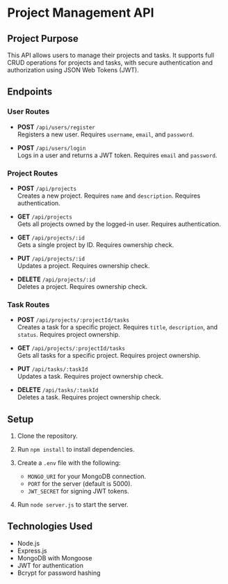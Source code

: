 # Project Management API

## Project Purpose
This API allows users to manage their projects and tasks. It supports full CRUD operations for projects and tasks, with secure authentication and authorization using JSON Web Tokens (JWT).

## Endpoints

### **User Routes**

- **POST** `/api/users/register`  
  Registers a new user. Requires `username`, `email`, and `password`.

- **POST** `/api/users/login`  
  Logs in a user and returns a JWT token. Requires `email` and `password`.

### **Project Routes**

- **POST** `/api/projects`  
  Creates a new project. Requires `name` and `description`. Requires authentication.

- **GET** `/api/projects`  
  Gets all projects owned by the logged-in user. Requires authentication.

- **GET** `/api/projects/:id`  
  Gets a single project by ID. Requires ownership check.

- **PUT** `/api/projects/:id`  
  Updates a project. Requires ownership check.

- **DELETE** `/api/projects/:id`  
  Deletes a project. Requires ownership check.

### **Task Routes**

- **POST** `/api/projects/:projectId/tasks`  
  Creates a task for a specific project. Requires `title`, `description`, and `status`. Requires project ownership.

- **GET** `/api/projects/:projectId/tasks`  
  Gets all tasks for a specific project. Requires project ownership.

- **PUT** `/api/tasks/:taskId`  
  Updates a task. Requires project ownership check.

- **DELETE** `/api/tasks/:taskId`  
  Deletes a task. Requires project ownership check.

## Setup

1. Clone the repository.
2. Run `npm install` to install dependencies.
3. Create a `.env` file with the following:
   - `MONGO_URI` for your MongoDB connection.
   - `PORT` for the server (default is 5000).
   - `JWT_SECRET` for signing JWT tokens.

4. Run `node server.js` to start the server.

## Technologies Used
- Node.js
- Express.js
- MongoDB with Mongoose
- JWT for authentication
- Bcrypt for password hashing
